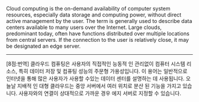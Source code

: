 Cloud computing is the on-demand availability of computer system resources, especially data storage and computing power, without direct active management by the user. The term is generally used to describe data centers available to many users over the Internet. Large clouds, predominant today, often have functions distributed over multiple locations from central servers. If the connection to the user is relatively close, it may be designated an edge server.

*  *  *
[8점:번역]
클라우드 컴퓨팅은 사용자의 직접적인 능동적 인 관리없이 컴퓨터 시스템 리소스, 특히 데이터 저장 및 컴퓨팅 성능의 주문형 가용성입니다. 이 용어는 일반적으로 인터넷을 통해 많은 사용자가 사용할 수있는 데이터 센터를 설명하는 데 사용됩니다. 오늘날 지배적 인 대형 클라우드는 중앙 서버에서 여러 위치로 분산 된 기능을 가지고 있습니다. 사용자와의 연결이 상대적으로 가까운 경우 에지 서버로 지정할 수 있습니다.
